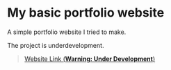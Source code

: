   
  

# My basic portfolio website

A simple portfolio website I tried to make.

The project is underdevelopment.

>[ Website Link (**Warning: Under Development**)](https://sarthak-port.netlify.app/)

  